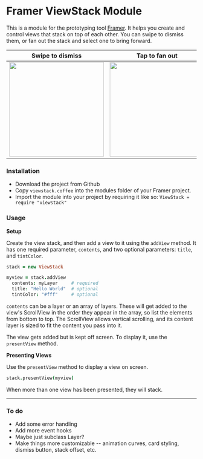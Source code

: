 # Framer ViewStack Module

This is a module for the prototyping tool [Framer](http://framerjs.com). It helps you create and control views that stack on top of each other. You can swipe to dismiss them, or fan out the stack and select one to bring forward.

Swipe to dismiss | Tap to fan out
---|---
<img src="http://inpo.co/viewstack/swipe-to-dismiss-3.gif" width="250px"/> | <img src="http://inpo.co/viewstack/tap-to-fan-out.gif" width="250px"/>

### Installation
* Download the project from Github
* Copy `viewstack.coffee` into the modules folder of your Framer project.
* Import the module into your project by requiring it like so: `ViewStack = require "viewstack"`

### Usage

**Setup**

Create the view stack, and then add a view to it using the `addView` method. It has one required parameter, `contents`, and two optional parameters: `title`, and `tintColor`.

```coffeescript
stack = new ViewStack

myview = stack.addView
  contents: myLayer     # required
  title: "Hello World"  # optional
  tintColor: "#fff"     # optional
 ```
 
 `contents` can be a layer or an array of layers. These will get added to the view's ScrollView in the order they appear in the array, so list the elements from bottom to top. The ScrollView allows vertical scrolling, and its content layer is sized to fit the content you pass into it.
 
The view gets added but is kept off screen. To display it, use the `presentView` method.

 
**Presenting Views**

Use the `presentView` method to display a view on screen.

```coffeescript
stack.presentView(myview)
```

When more than one view has been presented, they will stack. 

-----

### To do
* Add some error handling
* Add more event hooks
* Maybe just subclass Layer?
* Make things more customizable -- animation curves, card styling, dismiss button, stack offset, etc.
